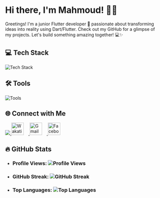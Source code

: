 <!-- Hey there! Welcome to my GitHub profile 👋 -->

 # Hi there, I'm Mahmoud! 👨‍💻 
<!-- <h1 align="center">
  <a href="https://git.io/typing-svg">
    <img src="https://readme-typing-svg.herokuapp.com/?lines=👋This+is+mahmood+hamdi...;Nice+to+meet+you!&center=true&size=30">
  </a>
</h1> -->
Greetings! I'm a junior Flutter developer 🚀 passionate about transforming ideas into reality using Dart/Flutter. Check out my GitHub for a glimpse of my projects. Let's build something amazing together! 💻✨
## 💻 Tech Stack

<p align="left">
  <img src="https://skillicons.dev/icons?i=dart,flutter,firebase,nodejs,java,python,cpp&theme=dark" alt="Tech Stack" />
</p>

## 🛠️ Tools

<p align="left">
  <img src="https://skillicons.dev/icons?i=mongodb,postman,tensorflow,photoshop,xd,figma,vscode,androidstudio,git,github,&theme=dark" alt="Tools" />
</p>

## 🌐 Connect with Me

<p align="left">
  <a href="https://www.linkedin.com/in/mahmoud-hamdy-alashwah/" target="_blank">
    <img src="https://skillicons.dev/icons?i=linkedin" />
  </a>
  <a href="https://wakatime.com/@mahmoud_hamdy" target="_blank">
    <img src="https://wakatime.com/static/img/wakatime.svg" width="40" height="40" alt="Wakatime" style="margin-right: 15px;" />
  </a>
  <a href="mailto:hmdy7486@gmail.com" target="_blank">
    <img src="https://upload.wikimedia.org/wikipedia/commons/7/7e/Gmail_icon_%282020%29.svg" width="40" height="40" alt="Gmail" style="margin-right: 15px;" />
  </a>
  <a href="https://www.facebook.com/MahmoudHamdyElashwah/" target="_blank">
    <img src="https://raw.githubusercontent.com/maurodesouza/profile-readme-generator/master/src/assets/icons/social/facebook/default.svg" width="40" height="40" alt="Facebook" style="margin-right: 15px;" />
  </a>
</p>

## 🔥 GitHub Stats
-   ### Profile Views: ![Profile Views](https://komarev.com/ghpvc/?username=mahmoodhamdi&label=Profile%20views&color=0e75b6&style=flat)
-   ### GitHub Streak: ![GitHub Streak](https://github-readme-streak-stats.herokuapp.com/?user=mahmoodhamdi)
-   ### Top Languages: ![Top Languages]([https://github-readme-stats.vercel.app/api/top-langs/?username=mahmoodhamdi&true](https://github-readme-stats.vercel.app/api?username=mahmoodhamdi&show_icons=true&theme=transparent))

<!-- ## 📊 Weekly Development Stats

<p align="left">
  <img src="https://wakatime.com/share/@mahmoud_hamdy/37fa5f30-174a-49e1-beca-55fc70dbb800.png" alt="Weekly Development Stats" />
</p> -->
